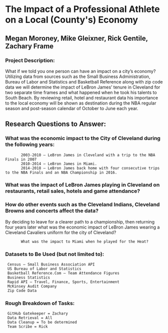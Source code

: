 # The Impact of a Professional Athlete on a Local (County's) Economy

## Megan Moroney, Mike Gleixner, Rick Gentile, Zachary Frame

### Project Description: 

 What if we told you one person can have an impact on a city’s economy? Utilizing data from sources such as the Small Business Administration, Bureau of Labor and Statistics and Basketball Reference along with zip code data we will determine the impact of LeBron James’ tenure in Cleveland for two separate time frames and what happened when he took his talents to South Beach. By reviewing retail, hotel and restaurant data his importance to the local economy will be shown as destination during the NBA regular season and post-season calendar of October to June each year.
 
## Research Questions to Answer:
### What was the economic impact to the City of Cleveland during the following years:

           2003-2010 – LeBron James in Cleveland with a trip to the NBA Finals in 2007
           2010-2014 – LeBron James in Miami.
           2014-2018 – LeBron James back home with four consecutive trips to the NBA Finals and an NBA Championship in 2016.
           
### What was the impact of LeBron James playing in Cleveland on restaurants, retail sales, hotels and game attendance?
### How do other events such as the Cleveland Indians, Cleveland Browns and concerts affect the data?

By deciding to leave for a clearer path to a championship, then returning four years later what was the economic impact of LeBron James wearing a Cleveland Cavaliers uniform for the city of Cleveland?

           What was the impact to Miami when he played for the Heat?         
           
### Datasets to Be Used (but not limited to):
     Census – Small Business Association API
     US Bureau of Labor and Statistics
     Basketball Reference.Com – Team Attendance Figures
     Business Statistics
     Rapid API – Travel, Finance, Sports, Entertainment
     McKinsey Audit Company
     Zip Code Data
### Rough Breakdown of Tasks:
     GitHub Gatekeeper = Zachary
     Data Retrieval = All
     Data Cleanup = To be determined
     Team Scribe = Rick
